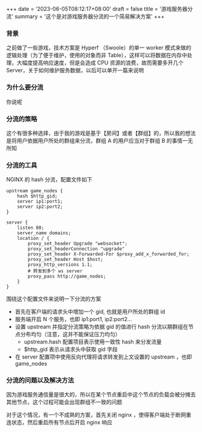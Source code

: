 +++
date = '2023-06-05T08:12:17+08:00'
draft = false
title = '游戏服务器分流'
summary = '这个是对游戏服务器分流的一个简易解决方案'
+++

### 背景

之前做了一些游戏，技术方案是 Hyperf （Swoole）的单一 worker 模式来做的逻辑处理（为了便于维护，使用的对象而非 Table），这样可以将数据在内存中处理，大幅度提高响应速度，但是会造成 CPU 资源的浪费，故而需要多开几个 Server，关于如何维护服务数据，以后可以单开一篇来说明

### 为什么要分流

你说呢

### 分流的策略

这个有很多种选择，由于我的游戏是基于【房间】或者【群组】的，所以我的想法是将用户依据用户所处的群组来分流，群组 A 的用户应当对于群组 B 的事情一无所知

### 分流的工具

NGINX 的 hash 分流，配置文件如下

```nginx
upstream game_nodes {
    hash $http_gid;
    server ip1:port1;
    server ip2:port2;
}

server {
    listen 80;
    server_name domains;
    location / {
        proxy_set_header Upgrade "websocket";
        proxy_set_headerConnection "upgrade"
        proxy_set_header X-Forwarded-For $proxy_add_x_forwarded_for;
        proxy_set_header Host $host;
        proxy_http_versions 1.1;
        # 转发到多个 ws server
        proxy_pass http://game_nodes;
    }
}
```
围绕这个配置文件来说明一下分流的方案

- 首先在客户端的请求头中增加一个 gid, 也就是用户所处的群组 id
- 服务端开启 N 个服务，也即 ip1:port1, ip2:port2...
- 设置 upstream 并指定分流策略为依据 gid 的值进行 hash 分流以期群组在节点分布均匀（注意，这并不能保证压力均匀）
  - upstream.hash 配置项目表示使用一致性 hash 来分发流量
  - $http_gid 表示从请求头中获取 gid 字段
- 在 server 配置项中使用反向代理将请求转发到上文设置的 upstream ，也即 game_nodes

### 分流的问题以及解决方法
因为游戏服务通信量是很大的，所以在某个节点重启中这个节点的负载会被分摊去其他节点，这个过程可能会出现群组不一致的问题

对于这个情况，有一个不成熟的方案，首先关闭 nginx ，使得客户端处于断网重连状态，然后重启所有节点后开启 nginx 响应